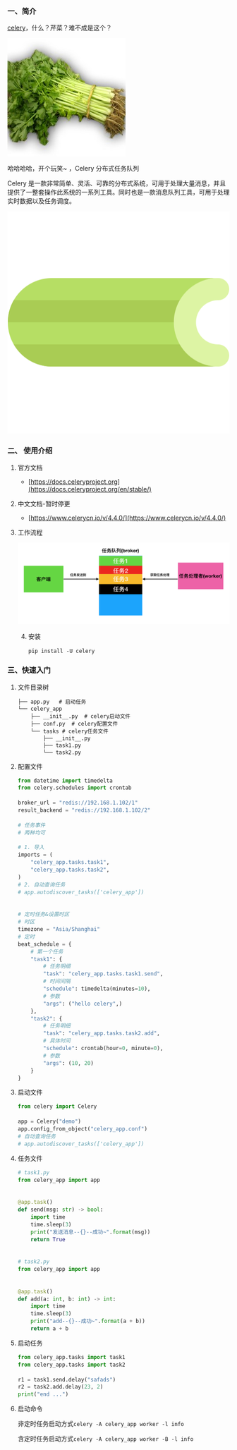 ### 一、简介

[celery](https://github.com/celery/celery)，什么？芹菜？难不成是这个？

![西芹](image/celery/2314234123.jpeg)

哈哈哈哈，开个玩笑~ ，Celery 分布式任务队列

Celery 是一款非常简单、灵活、可靠的分布式系统，可用于处理大量消息，并且提供了一整套操作此系统的一系列工具。同时也是一款消息队列工具，可用于处理实时数据以及任务调度。

![Logo](image/celery/celery_512.png)

### 二、 使用介绍

1. 官方文档
   - [https://docs.celeryproject.org](https://docs.celeryproject.org/en/stable/)
2. 中文文档-暂时停更
   - [https://www.celerycn.io/v/4.4.0/](https://www.celerycn.io/v/4.4.0/)

3. 工作流程

   ![img](image/celery/3.png)

   4. 安装

      `pip install -U celery`



### 三、快速入门

1. 文件目录树

   ```shell
   ├── app.py	# 启动任务
   └── celery_app
       ├── __init__.py	# celery启动文件
       ├── conf.py	# celery配置文件
       └── tasks # celery任务文件
           ├── __init__.py
           ├── task1.py
           └── task2.py
   ```

   

2. 配置文件

   ```python
   from datetime import timedelta
   from celery.schedules import crontab
   
   broker_url = "redis://192.168.1.102/1"
   result_backend = "redis://192.168.1.102/2"
   
   # 任务事件
   # 两种均可
   
   # 1. 导入
   imports = (
       "celery_app.tasks.task1",
       "celery_app.tasks.task2",
   )
   # 2. 自动查询任务
   # app.autodiscover_tasks(['celery_app'])
   
   
   # 定时任务&设置时区
   # 时区
   timezone = "Asia/Shanghai"
   # 定时
   beat_schedule = {
       # 第一个任务
       "task1": {
           # 任务明细
           "task": "celery_app.tasks.task1.send",
           # 时间间隔
           "schedule": timedelta(minutes=10),
           # 参数
           "args": ("hello celery",)
       },
       "task2": {
           # 任务明细
           "task": "celery_app.tasks.task2.add",
           # 具体时间
           "schedule": crontab(hour=0, minute=0),
           # 参数
           "args": (10, 20)
       }
   }
   ```

   

3. 启动文件

   ```python
   from celery import Celery
   
   app = Celery("demo")
   app.config_from_object("celery_app.conf")
   # 自动查询任务
   # app.autodiscover_tasks(['celery_app'])
   ```

   

4. 任务文件

   ```python
   # task1.py
   from celery_app import app
   
   
   @app.task()
   def send(msg: str) -> bool:
       import time
       time.sleep(3)
       print("发送消息--{}--成功~".format(msg))
       return True
     
     
   # task2.py
   from celery_app import app
   
   
   @app.task()
   def add(a: int, b: int) -> int:
       import time
       time.sleep(3)
       print("add--{}--成功~".format(a + b))
       return a + b
   ```

   

5. 启动任务

   ```python
   from celery_app.tasks import task1
   from celery_app.tasks import task2
   
   r1 = task1.send.delay("safads")
   r2 = task2.add.delay(23, 2)
   print("end ...")
   ```



6. 启动命令

   非定时任务启动方式`celery -A celery_app worker -l info`

   含定时任务启动方式`celery -A celery_app worker -B -l info`

